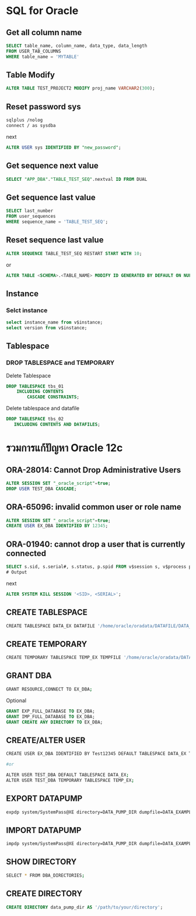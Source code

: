 
# SQL for Oracle

## Get all column name
```sql
SELECT table_name, column_name, data_type, data_length
FROM USER_TAB_COLUMNS
WHERE table_name = 'MYTABLE'
```

## Table Modify
```sql
ALTER TABLE TEST_PROJECT2 MODIFY proj_name VARCHAR2(300);
```

## Reset password sys
```bash
sqlplus /nolog
connect / as sysdba
```
next
```sql
ALTER USER sys IDENTIFIED BY "new_password";
```
## Get sequence next value
```sql
SELECT "APP_DBA"."TABLE_TEST_SEQ".nextval ID FROM DUAL
```

## Get sequence last value
```sql
SELECT last_number
FROM user_sequences
WHERE sequence_name = 'TABLE_TEST_SEQ';
```

## Reset sequence last value
```sql
ALTER SEQUENCE TABLE_TEST_SEQ RESTART START WITH 10;
```
or
```sql
ALTER TABLE <SCHEMA>.<TABLE_NAME> MODIFY ID GENERATED BY DEFAULT ON NULL AS IDENTITY(START WITH 100);
```
## Instance

### Selct instance
```sql
select instance_name from v$instance;
select version from v$instance;
```


## Tablespace

### DROP TABLESPACE and TEMPORARY

Delete Tablespace
```sql
DROP TABLESPACE tbs_01 
    INCLUDING CONTENTS 
        CASCADE CONSTRAINTS;
```

Delete tablespace and datafile
```sql
DROP TABLESPACE tbs_02
   INCLUDING CONTENTS AND DATAFILES;
```



# รวมการแก้ปัญหา Oracle 12c

## ORA-28014: Cannot Drop Administrative Users
```sql
ALTER SESSION SET "_oracle_script"=true;
DROP USER TEST_DBA CASCADE;
```

## ORA-65096: invalid common user or role name
```sql
ALTER SESSION SET "_oracle_script"=true;
CREATE USER EX_DBA IDENTIFIED BY 12345;
```

## ORA-01940: cannot drop a user that is currently connected
```sql
SELECT s.sid, s.serial#, s.status, p.spid FROM v$session s, v$process p WHERE s.username = 'TEST_DBA' AND p.addr(+) = s.paddr;
# Output

```
next
```sql
ALTER SYSTEM KILL SESSION '<SID>, <SERIAL>';
```


## CREATE TABLESPACE
```sh
CREATE TABLESPACE DATA_EX DATAFILE '/home/oracle/oradata/DATAFILE/DATA_EX01.dbf' SIZE 4096M AUTOEXTEND ON NEXT 100M EXTENT MANAGEMENT LOCAL UNIFORM SIZE 1M;
```

## CREATE TEMPORARY
```sh
CREATE TEMPORARY TABLESPACE TEMP_EX TEMPFILE '/home/oracle/oradata/DATAFILE/TEMP_EX01.dbf' SIZE 3G EXTENT MANAGEMENT LOCAL UNIFORM SIZE 1M;
```

## GRANT DBA
```sh
GRANT RESOURCE,CONNECT TO EX_DBA;
```
Optional
```sql
GRANT EXP_FULL_DATABASE TO EX_DBA;
GRANT IMP_FULL_DATABASE TO EX_DBA;
GRANT CREATE ANY DIRECTORY TO EX_DBA;
```

## CREATE/ALTER USER
```bash
CREATE USER EX_DBA IDENTIFIED BY Test12345 DEFAULT TABLESPACE DATA_EX TEMPORARY YABLESPACE TEMP_EX;

#or

ALTER USER TEST_DBA DEFAULT TABLESPACE DATA_EX;
ALTER USER TEST_DBA TEMPORARY TABLESPACE TEMP_EX;
```
## EXPORT DATAPUMP
```sh
expdp system/SystemPass@XE directory=DATA_PUMP_DIR dumpfile=DATA_EXAMPLE.DMP logfile=DATA_EXAMPLE.log schemas=DATA_EXAMPLE
```

## IMPORT DATAPUMP
```sh
impdp system/SystemPass@XE directory=DATA_PUMP_DIR dumpfile=DATA_EXAMPLE.DMP logfile=DATA_EXAMPLE.log schemas=DATA_EXAMPLE
```

## SHOW DIRECTORY
```sh
SELECT * FROM DBA_DIRECTORIES;
```

## CREATE DIRECTORY
```sql
CREATE DIRECTORY data_pump_dir AS '/path/to/your/directory';
```
